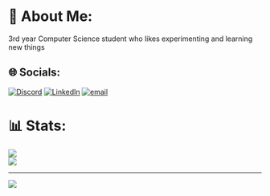 # 💫 About Me:
3rd year Computer Science student who likes experimenting and learning new things



## 🌐 Socials:
[![Discord](https://img.shields.io/badge/Discord-%237289DA.svg?logo=discord&logoColor=white)](https://discord.gg/cheesehutt) [![LinkedIn](https://img.shields.io/badge/LinkedIn-%230077B5.svg?logo=linkedin&logoColor=white)](https://linkedin.com/in/barnard-fourie) [![email](https://img.shields.io/badge/Email-D14836?logo=gmail&logoColor=white)](mailto:barnardfourie15@gmail.com) 
# 📊 Stats:
![](https://github-readme-stats.vercel.app/api?username=BarnardF&theme=dark&hide_border=false&include_all_commits=false&count_private=false)<br/>
![](https://nirzak-streak-stats.vercel.app/?user=BarnardF&theme=dark&hide_border=false)<br/>


---
[![](https://visitcount.itsvg.in/api?id=BarnardF&icon=0&color=0)](https://visitcount.itsvg.in)

<!-- Proudly created with GPRM ( https://gprm.itsvg.in ) -->


